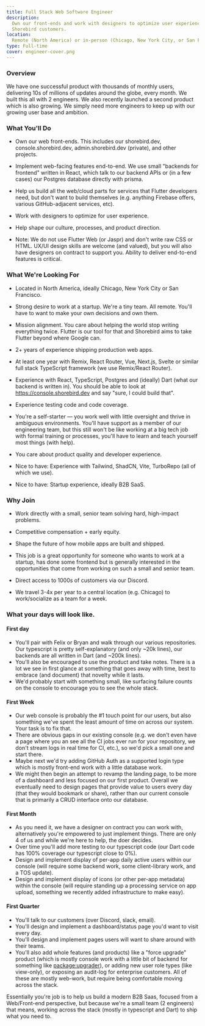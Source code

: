 ```yaml
---
title: Full Stack Web Software Engineer
description:
  Own our front-ends and work with designers to optimize user experience for
  Shorebird customers.
location:
  Remote (North America) or in-person (Chicago, New York City, or San Francisco)
type: Full-time
cover: engineer-cover.png
---
```


<!-- cspell:words jaspr upgrader -->

### Overview

We have one successful product with thousands of monthly users, delivering 10s
of millions of updates around the globe, every month. We built this all with 2
engineers. We also recently launched a second product which is also growing. We
simply need more engineers to keep up with our growing user base and ambition.

### What You'll Do

- Own our web front-ends. This includes our shorebird.dev,
  console.shorebird.dev, admin.shorebird.dev (private), and other projects.

- Implement web-facing features end-to-end. We use small "backends for frontend"
  written in React, which talk to our backend APIs or (in a few cases) our
  Postgres database directly with prisma.

- Help us build all the web/cloud parts for services that Flutter developers
  need, but don't want to build themselves (e.g. anything Firebase offers,
  various GitHub-adjacent services, etc).

- Work with designers to optimize for user experience.

- Help shape our culture, processes, and product direction.

- Note: We do not use Flutter Web (or Jaspr) and don't write raw CSS or HTML.
  UX/UI design skills are welcome (and valued), but you will also have designers
  on contract to support you. Ability to deliver end-to-end features is
  critical.

### What We're Looking For

- Located in North America, ideally Chicago, New York City or San Francisco.

- Strong desire to work at a startup. We're a tiny team. All remote. You'll have
  to want to make your own decisions and own them.

- Mission alignment. You care about helping the world stop writing everything
  twice. Flutter is our tool for that and Shorebird aims to take Flutter beyond
  where Google can.

- 2+ years of experience shipping production web apps.

- At least one year with Remix, React Router, Vue, Next.js, Svelte or similar
  full stack TypeScript framework (we use Remix/React Router).

- Experience with React, TypeScript, Postgres and (ideally) Dart (what our
  backend is written in). You should be able to look at
  https://console.shorebird.dev and say "sure, I could build that".

- Experience testing code and code coverage.

- You're a self-starter — you work well with little oversight and thrive in
  ambiguous environments. You'll have support as a member of our engineering
  team, but this still won't be like working at a big tech job with formal
  training or processes, you'll have to learn and teach yourself most things
  (with help).

- You care about product quality and developer experience.

- Nice to have: Experience with Tailwind, ShadCN, Vite, TurboRepo (all of which
  we use).

- Nice to have: Startup experience, ideally B2B SaaS.

### Why Join

- Work directly with a small, senior team solving hard, high-impact problems.

- Competitive compensation + early equity.

- Shape the future of how mobile apps are built and shipped.

- This job is a great opportunity for someone who wants to work at a startup,
  has done some frontend but is generally interested in the opportunities that
  come from working on such a small and senior team.

- Direct access to 1000s of customers via our Discord.

- We travel 3-4x per year to a central location (e.g. Chicago) to work/socialize
  as a team for a week.

### What your days will look like.

#### First day

- You'll pair with Felix or Bryan and walk through our various repositories. Our
  typescript is pretty self-explanatory (and only ~20k lines), our backends are
  all written in Dart (and ~200k lines).
- You'll also be encouraged to use the product and take notes. There is a lot we
  see in first glance at something that goes away with time, best to embrace
  (and document) that novelty while it lasts.
- We'd probably start with something small, like surfacing failure counts on the
  console to encourage you to see the whole stack.

#### First Week

- Our web console is probably the #1 touch point for our users, but also
  something we've spent the least amount of time on across our system. Your task
  is to fix that.
- There are obvious gaps in our existing console (e.g. we don't even have a page
  where you an see all the CI jobs ever run for your repository, we don't stream
  logs in real time for CI, etc.), so we'd pick a small one and start there.
- Maybe next we'd try adding GitHub Auth as a supported login type which is
  mostly front-end work with a little database work.
- We might then begin an attempt to revamp the landing page, to be more of a
  dashboard and less focused on our first product. Overall we eventually need to
  design pages that provide value to users every day (that they would bookmark
  or share), rather than our current console that is primarily a CRUD interface
  onto our database.

#### First Month

- As you need it, we have a designer on contract you can work with,
  alternatively you're empowered to just implement things. There are only 4 of
  us and while we're here to help, the doer decides.
- Over time you'll add more testing to our typescript code (our Dart code has
  100% coverage our typescript close to 0%).
- Design and implement display of per-app daily active users within our console
  (will require some backend work, some client-library work, and a TOS update).
- Design and implement display of icons (or other per-app metadata) within the
  console (will require standing up a processing service on app upload,
  something we recently added infrastructure to make easy).

#### First Quarter

- You'll talk to our customers (over Discord, slack, email).
- You'll design and implement a dashboard/status page you'd want to visit every
  day.
- You'll design and implement pages users will want to share around with their
  teams.
- You'll also add whole features (and products) like a "force upgrade" product
  (which is mostly console work with a little bit of backend for something like
  [package:upgrader](https://pub.dev/packages/upgrader)), or adding new user
  role types (like view-only), or exposing an audit-log for enterprise
  customers. All of these are mostly web-work, but require being comfortable
  moving across the stack.

Essentially you're job is to help us build a modern B2B Saas, focused from a
Web/Front-end perspective, but because we're a small team (2 engineers) that
means, working across the stack (mostly in typescript and Dart) to ship what you
need to.

